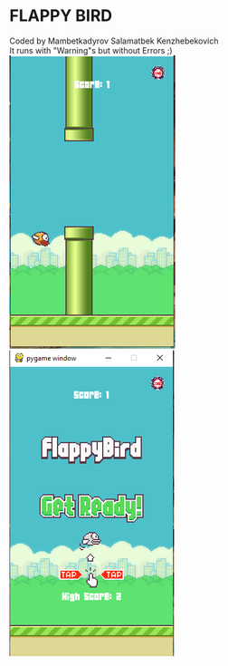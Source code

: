 # FLAPPY BIRD
Coded by Mambetkadyrov Salamatbek Kenzhebekovich <br />
It runs with "Warning"s but without Errors ;) <br />
![Screenshot1](https://github.com/Sakubek1337/finals/blob/main/pict/screenshot1.PNG)
![SCreenshot2](https://github.com/Sakubek1337/finals/blob/main/pict/screenshot2.PNG)

